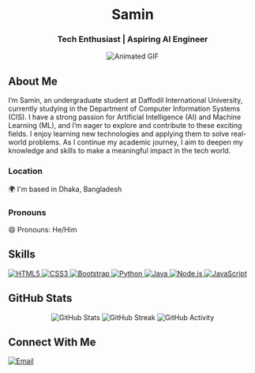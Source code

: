 <h1 align="center">Samin</h1>

<h3 align="center">Tech Enthusiast | Aspiring AI Engineer</h3>

<div align="center">
  <img src="https://media2.giphy.com/media/cEUAbg1Q7mQ1a84int/200w.gif?cid=6c09b952c3komq1gk4fuqo6p07ugd55uxfm9fo84sc0b5t7u&ep=v1_gifs_search&rid=200w.gif&ct=g" alt="Animated GIF" />
</div>

<h2>About Me</h2>

I’m Samin, an undergraduate student at Daffodil International University, currently studying in the Department of Computer Information Systems (CIS). I have a strong passion for Artificial Intelligence (AI) and Machine Learning (ML), and I’m eager to explore and contribute to these exciting fields. I enjoy learning new technologies and applying them to solve real-world problems. As I continue my academic journey, I aim to deepen my knowledge and skills to make a meaningful impact in the tech world.

<h3>Location</h3>

🌍 I'm based in Dhaka, Bangladesh

<h3>Pronouns</h3>

😄 Pronouns: He/Him

<h2>Skills</h2>

<p align="left">
  <a href="https://developer.mozilla.org/en-US/docs/Web/HTML" target="_blank" rel="noreferrer">
    <img src="https://img.shields.io/badge/HTML5-E34F26?style=for-the-badge&logo=html5&logoColor=white" alt="HTML5" />
  </a>
  <a href="https://developer.mozilla.org/en-US/docs/Web/CSS" target="_blank" rel="noreferrer">
    <img src="https://img.shields.io/badge/CSS3-1572B6?style=for-the-badge&logo=css3&logoColor=white" alt="CSS3" />
  </a>
  <a href="https://getbootstrap.com/" target="_blank" rel="noreferrer">
    <img src="https://img.shields.io/badge/Bootstrap-563D7C?style=for-the-badge&logo=bootstrap&logoColor=white" alt="Bootstrap" />
  </a>
  <a href="https://www.python.org/" target="_blank" rel="noreferrer">
    <img src="https://img.shields.io/badge/Python-3776AB?style=for-the-badge&logo=python&logoColor=white" alt="Python" />
  </a>
  <a href="https://www.java.com/" target="_blank" rel="noreferrer">
    <img src="https://img.shields.io/badge/Java-ED8B00?style=for-the-badge&logo=openjdk&logoColor=white" alt="Java" />
  </a>
  <a href="https://nodejs.org/" target="_blank" rel="noreferrer">
    <img src="https://img.shields.io/badge/Node.js-43853D?style=for-the-badge&logo=node.js&logoColor=white" alt="Node.js" />
  </a>
  <a href="https://developer.mozilla.org/en-US/docs/Web/JavaScript" target="_blank" rel="noreferrer">
    <img src="https://img.shields.io/badge/JavaScript-F7DF1E?style=for-the-badge&logo=javascript&logoColor=black" alt="JavaScript" />
  </a>
</p>

<h2>GitHub Stats</h2>

<div align="center">
  <img src="https://github-readme-stats.vercel.app/api?username=sam-64bit&show_icons=true&theme=radical" alt="GitHub Stats" />

  <img src="https://github-readme-streak-stats.herokuapp.com/?user=sam-64bit&theme=radical" alt="GitHub Streak" />

  <img src="https://github-profile-summary-cards.vercel.app/api/cards/profile-details?username=sam-64bit&theme=radical" alt="GitHub Activity" />
</div>

<h2>Connect With Me</h2>

<p align="left">
  <a href="kardesh.samin@gmail.com" target="_blank">
    <img src="https://img.shields.io/badge/Email-blue?style=for-the-badge&logo=mail&logoColor=white" alt="Email" />
  </a>
</p>

